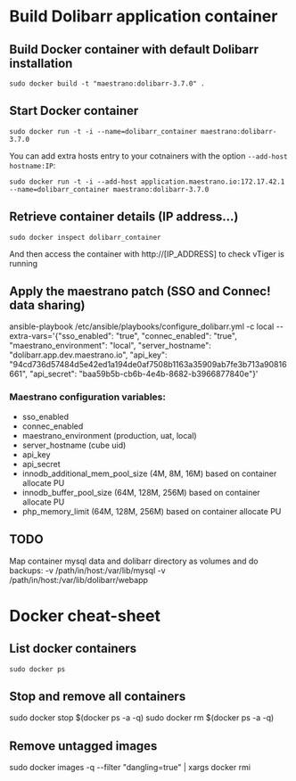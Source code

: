 # Build Dolibarr application container

## Build Docker container with default Dolibarr installation
`sudo docker build -t "maestrano:dolibarr-3.7.0" .`

## Start Docker container
`sudo docker run -t -i --name=dolibarr_container maestrano:dolibarr-3.7.0`

You can add extra hosts entry to your cotnainers with the option `--add-host hostname:IP`:

`sudo docker run -t -i --add-host application.maestrano.io:172.17.42.1 --name=dolibarr_container maestrano:dolibarr-3.7.0`

## Retrieve container details (IP address...)
`sudo docker inspect dolibarr_container`

And then access the container with http://[IP_ADDRESS] to check vTiger is running

## Apply the maestrano patch (SSO and Connec! data sharing)
ansible-playbook /etc/ansible/playbooks/configure_dolibarr.yml -c local --extra-vars='{"sso_enabled": "true", "connec_enabled": "true", "maestrano_environment": "local", "server_hostname": "dolibarr.app.dev.maestrano.io", "api_key": "94cd736d57484d5e42ed1a194de0af7508b1163a35909ab7fe3b713a90816661", "api_secret": "baa59b5b-cb6b-4e4b-8682-b3966877840e"}'

### Maestrano configuration variables:
 - sso_enabled
 - connec_enabled
 - maestrano_environment (production, uat, local)
 - server_hostname (cube uid)
 - api_key
 - api_secret
 - innodb_additional_mem_pool_size (4M, 8M, 16M) based on container allocate PU
 - innodb_buffer_pool_size (64M, 128M, 256M) based on container allocate PU
 - php_memory_limit (64M, 128M, 256M) based on container allocate PU

## TODO
Map container mysql data and dolibarr directory as volumes and do backups:
-v /path/in/host:/var/lib/mysql -v /path/in/host:/var/lib/dolibarr/webapp


# Docker cheat-sheet

## List docker containers
`sudo docker ps`

## Stop and remove all containers
sudo docker stop $(docker ps -a -q)
sudo docker rm $(docker ps -a -q)

## Remove untagged images
sudo docker images -q --filter "dangling=true" | xargs docker rmi
